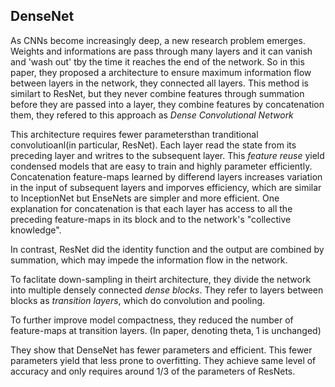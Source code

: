 ## DenseNet

As CNNs become increasingly deep, a new research problem emerges. Weights and informations are pass through many layers and it can vanish and 'wash out' tby the time it reaches the end of the network. So in this paper, they proposed a architecture to ensure maximum information flow between layers in the network, they connected all layers. This method is similart to ResNet, but they never combine features through summation before they are passed into a layer, they combine features by concatenation them, they refered to this approach as _Dense Convolutional Network_ 

This architecture requires fewer parametersthan tranditional convolutioanl(in particular, ResNet). Each layer read the state from its preceding layer and writres to the subsequent layer. This _feature reuse_ yield condensed models that are easy to train and highly parameter efficiently. Concatenation feature-maps learned by differend layers increases variation in the input of subsequent layers and imporves efficiency, which are similar to InceptionNet but EnseNets are simpler and more efficient. One explanation for concatenation is that each layer has access to all the preceding feature-maps in its block and to the network's "collective knowledge".

In contrast, ResNet did the identity function and the output are combined by summation, which may impede the information flow in the network.

To faclitate down-sampling in theirt architecture, they divide the network into multiple densely connected _dense blocks_. They refer to layers between blocks as _transition layers_, which do convolution and pooling.

To further improve model compactness, they reduced the number of feature-maps at transition layers. (In paper, denoting theta, 1 is unchanged)

They show that DenseNet has fewer parameters and efficient. This fewer parameters yield that less prone to overfitting. They achieve same level of accuracy and only requires around 1/3 of the parameters of ResNets.

